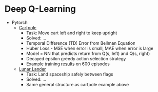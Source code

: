 # Deep Q-Learning

* Pytorch
  * [Cartpole](https://pytorch.org/tutorials/intermediate/reinforcement_q_learning.html?highlight=parameter%20grad%20data)
    * Task: Move cart left and right to keep upright
    * Solved: ...
    * Temporal Difference (TD) Error from Bellman Equation
    * Huber Loss - MSE when error is small, MAE when error is large
    * Model = NN that predicts return from Q(s, left) and Q(s, right)
    * Decayed epsilon greedy action selection strategy
    * Example training [results]() on 600 episodes
  * [Lunar Lander](https://gymnasium.farama.org/environments/box2d/lunar_lander/)
    * Task: Land spaceship safely between flags 
    * Solved: ...
    * Same general structure as cartpole example above 